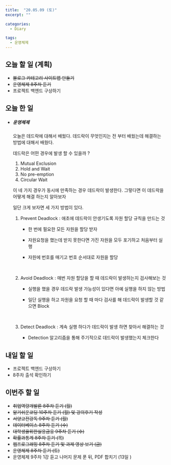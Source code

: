 ```yaml
---
title:  "20.05.09 (토)"
excerpt: ""

categories:
  - Diary

tags:
  - 운영체제
---
```


## 오늘 할 일 (계획)

- ~~블로그 카테고리 사이트맵 만들기~~
- ~~운영체제 8주차 듣기~~
- 프로젝트 백엔드 구상하기


## 오늘 한 일

- ##### 운영체제

  오늘은 데드락에 대해서 배웠다. 데드락이 무엇인지는 전 부터 배웠는데 해결하는 방법에 대해서 배웠다.

  데드락은 어떤 경우에 발생 할 수 있을까 ?

  1. Mutual Exclusion
  2. Hold and Wait
  3. No pre-emption
  4. Circular Wait

  이 네 가지 경우가 동시에 만족하는 경우 데드락이 발생한다. 그렇다면 이 데드락을 어떻게 해결 하는지 알아보자

  일단 크게 보자면 세 가지 방법이 있다.

  1. Prevent Deadlock : 애초에 데드락이 안생기도록 자원 할당 규칙을 만드는 것

     - 한 번에 필요한 모든 자원을 할당 받자

     - 자원요청을 했는데 받지 못한다면 가진 자원을 모두 포기하고 처음부터 실행

     - 자원에 번호를 매기고 번호 순서대로 자원을 할당

       <br>

  2. Avoid Deadlock : 매번 자원 할당을 할 때 데드락이 발생하는지 검사해보는 것

     - 실행을 했을 경우 데드락 발생 가능성이 있다면 아예 실행을 하지 않는 방법

     - 일단 실행을 하고 자원을 요청 할 때 마다 검사를 해 데드락이 발생할 것 같으면 Block

       <br>

  3. Detect Deadlock : 계속 실행 하다가 데드락이 발생 하면 찾아서 해결하는 것

     - Detection 알고리즘을 통해 주기적으로 데드락이 발생했는지 체크한다

## 내일 할 일

- 프로젝트 백엔드 구상하기
- 8주차 출석 확인하기


## 이번주 할 일

- ~~취업역량개발론 8주차 듣기 (월)~~
- ~~알기쉬운코딩 10주차 듣기 (월) 및 강의후기 작성~~
- ~~서양고전강독 9주차 듣기 (월)~~
- ~~데이터베이스 8주차 듣기 (수)~~
- ~~대학생을위한실용금융 9주차 듣기 (수)~~
- ~~확률과통계 8주차 듣기 (목)~~
- ~~웹프로그래밍 8주차 듣기 및 과제 영상 보기 (금)~~
- ~~운영체제 8주차 듣기 (토)~~
- 운영체제 9주차 1강 듣고 나머지 문제 푼 뒤, PDF 합치기 (13일 )

